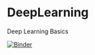 # DeepLearning
Deep Learning Basics


[![Binder](https://mybinder.org/badge_logo.svg)](https://mybinder.org/v2/gh/smadi123/DeepLearning.git/main)
